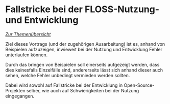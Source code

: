 Fallstricke bei der FLOSS-Nutzung- und Entwicklung
=================================

*[Zur Themenübersicht](../../themen.md)*

Ziel dieses Vortrags (und der zugehörigen Ausarbeitung) ist es, anhand von Beispielen
aufzuzeigen, inwieweit bei der Nutzung und Entwicklung Fehler unterlaufen können.

Durch das bringen von Beispielen soll einerseits aufgezeigt werden, dass dies 
keinesfalls Einzelfälle sind, andererseits lässt sich anhand dieser auch sehen,
welche Fehler unbedingt vermieden werden sollten.

Dabei wird sowohl auf Fallstricke bei der Entwicklung in Open-Source-Projekten selber,
wie auch auf Schwierigkeiten bei der Nutzung eingegangen.
